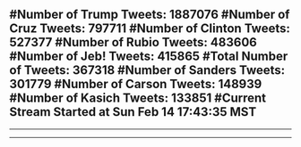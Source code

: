 #Number of Trump Tweets: 1887076
#Number of Cruz Tweets: 797711
#Number of Clinton Tweets: 527377
#Number of Rubio Tweets: 483606
#Number of Jeb! Tweets: 415865
#Total Number of Tweets: 367318 
#Number of Sanders Tweets: 301779
#Number of Carson Tweets: 148939
#Number of Kasich Tweets: 133851
#Current Stream Started at Sun Feb 14 17:43:35 MST
---
---
---
